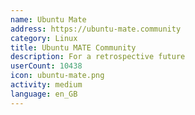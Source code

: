 ```yaml
---
name: Ubuntu Mate
address: https://ubuntu-mate.community
category: Linux
title: Ubuntu MATE Community
description: For a retrospective future
userCount: 10438
icon: ubuntu-mate.png
activity: medium
language: en_GB
---
```

